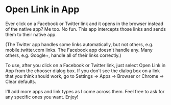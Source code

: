 Open Link in App
================

Ever click on a Facebook or Twitter link and it opens in the browser instead of the native app? Me too. No fun. This app intercepts those links and sends them to their native app.

(The Twitter app handles some links automatically, but not others, e.g. mobile.twitter.com links. The Facebook app doesn't handle any. Many others, e.g. Google+, handle all of their links correctly.)

To use, after you click on a Facebook or Twitter link, just select Open Link in App from the chooser dialog box. If you don't see the dialog box on a link that you think should work, go to Settings => Apps => Browser or Chrome => Clear defaults.

I'll add more apps and link types as I come across them. Feel free to ask for any specific ones you want. Enjoy!
